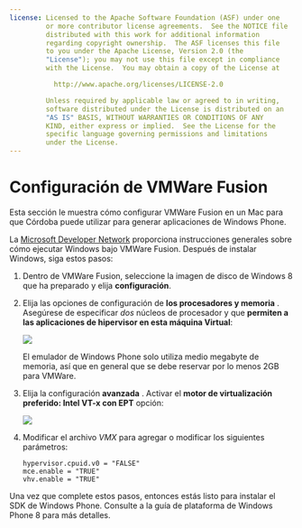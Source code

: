 ```yaml
---
license: Licensed to the Apache Software Foundation (ASF) under one
         or more contributor license agreements.  See the NOTICE file
         distributed with this work for additional information
         regarding copyright ownership.  The ASF licenses this file
         to you under the Apache License, Version 2.0 (the
         "License"); you may not use this file except in compliance
         with the License.  You may obtain a copy of the License at

           http://www.apache.org/licenses/LICENSE-2.0

         Unless required by applicable law or agreed to in writing,
         software distributed under the License is distributed on an
         "AS IS" BASIS, WITHOUT WARRANTIES OR CONDITIONS OF ANY
         KIND, either express or implied.  See the License for the
         specific language governing permissions and limitations
         under the License.
---
```


# Configuración de VMWare Fusion

Esta sección le muestra cómo configurar VMWare Fusion en un Mac para que Córdoba puede utilizar para generar aplicaciones de Windows Phone.

La [Microsoft Developer Network][1] proporciona instrucciones generales sobre cómo ejecutar Windows bajo VMWare Fusion. Después de instalar Windows, siga estos pasos:

 [1]: http://msdn.microsoft.com/en-US/library/windows/apps/jj945426

1.  Dentro de VMWare Fusion, seleccione la imagen de disco de Windows 8 que ha preparado y elija **configuración**.

2.  Elija las opciones de configuración de **los procesadores y memoria** . Asegúrese de especificar *dos* núcleos de procesador y que **permiten a las aplicaciones de hipervisor en esta máquina Virtual**:
    
    ![][2]
    
    El emulador de Windows Phone solo utiliza medio megabyte de memoria, así que en general que se debe reservar por lo menos 2GB para VMWare.

3.  Elija la configuración **avanzada** . Activar el **motor de virtualización preferido: Intel VT-x con EPT** opción:
    
    ![][3]

4.  Modificar el archivo *VMX* para agregar o modificar los siguientes parámetros:
    
        hypervisor.cpuid.v0 = "FALSE"
        mce.enable = "TRUE"
        vhv.enable = "TRUE"
        

 [2]: img/guide/platforms/wp8/vmware_memory_opts.png
 [3]: img/guide/platforms/wp8/vmware_advanced_opts.png

Una vez que complete estos pasos, entonces estás listo para instalar el SDK de Windows Phone. Consulte a la guía de plataforma de Windows Phone 8 para más detalles.